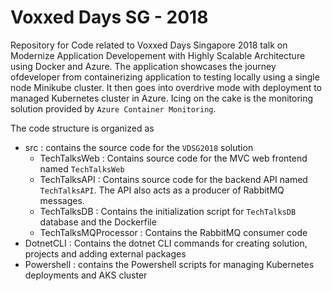 # Voxxed Days SG - 2018

Repository for Code related to Voxxed Days Singapore 2018 talk on Modernize Application Developement with Highly Scalable Architecture using Docker and Azure. The application showcases the journey ofdeveloper from containerizing application to testing locally using a single node Minikube cluster. It then goes into overdrive mode with deployment to managed Kubernetes cluster in Azure. Icing on the cake is the monitoring solution provided by `Azure Container Monitoring`.

The code structure is organized as

- src : contains the source code for the `VDSG2018` solution
  - TechTalksWeb : Contains source code for the MVC web frontend named `TechTalksWeb`
  - TechTalksAPI : Contains source code for the backend API named `TechTalksAPI`. The API also acts as a producer of RabbitMQ messages.
  - TechTalksDB : Contains the initialization script for `TechTalksDB` database and the Dockerfile
  - TechTalksMQProcessor : Contains the RabbitMQ consumer code
- DotnetCLI : Contains the dotnet CLI commands for creating solution, projects and adding external packages
- Powershell : contains the Powershell scripts for managing Kubernetes deployments and AKS cluster 